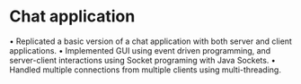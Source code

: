# Chat application
• Replicated a basic version of a chat application with both server and client applications.
• Implemented GUI using event driven programming, and server-client interactions using Socket programing with Java Sockets.
• Handled multiple connections from multiple clients using multi-threading.
